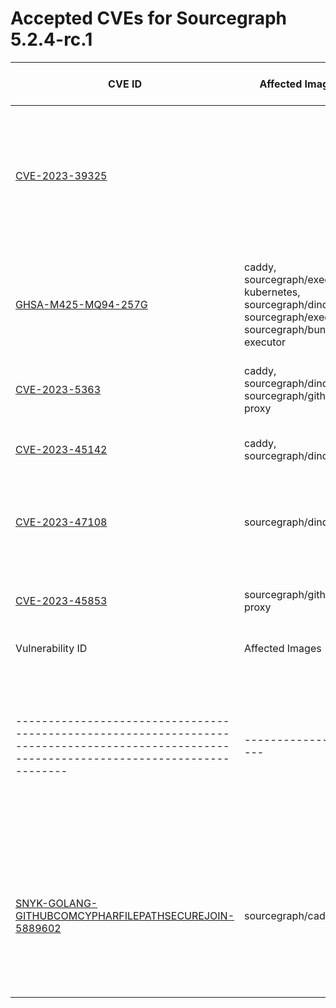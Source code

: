 # Accepted CVEs for Sourcegraph 5.2.4-rc.1

| CVE ID                                                                                                                                       | Affected Images                                                                                              | CVE Severity                                                                                                                  | CVSS Base Score | [Sourcegraph Assessment](../../../engineering/dev/policies/vulnerability-management-policy.md#severity-levels) | CVSS Environmental Score                                                                                                                                                | Details                                                                                                                                                                                                                                                      |
| -------------------------------------------------------------------------------------------------------------------------------------------- | ------------------------------------------------------------------------------------------------------------ | ----------------------------------------------------------------------------------------------------------------------------- | --------------- | -------------------------------------------------------------------------------------------------------------- | ----------------------------------------------------------------------------------------------------------------------------------------------------------------------- | ------------------------------------------------------------------------------------------------------------------------------------------------------------------------------------------------------------------------------------------------------------ |
| [CVE-2023-39325](https://nvd.nist.gov/vuln/detail/CVE-2023-39325)                                                                            |                                                                                                              | High                                                                                                                          | 7.5             | Medium                                                                                                         | 4.7                                                                                                                                                                     | The services that are vulnerable to this issue are typically not exposed on the internet. The likelihood of exploitation is low and this does not have a significant impact on the security of the instance. The issue is not present in Sourcegraph itself. |
| [GHSA-M425-MQ94-257G](https://github.com/grpc/grpc-go)                                                                                       | caddy, sourcegraph/executor-kubernetes, sourcegraph/dind, sourcegraph/executor, sourcegraph/bundled-executor | High                                                                                                                          | 7.5             | Medium                                                                                                         | 5                                                                                                                                                                       | We are not vulnerable to 'gRPC-Go HTTP/2 Rapid Reset vulnerability' because we do not expose these service directly to the internet and only reacheable through direct access to the infrastructure.                                                         |
| [CVE-2023-5363](http://www.openwall.com/lists/oss-security/2023/10/24/1)                                                                     | caddy, sourcegraph/dind, sourcegraph/github-proxy                                                            | High                                                                                                                          | 0               |                                                                                                                | NVD had no metrics available at this time (or returned non-200 response for CVE).                                                                                       | We are not vuln for 'openssl: Incorrect cipher key and IV length processing' because.                                                                                                                                                                        |
| [CVE-2023-45142](https://access.redhat.com/security/cve/CVE-2023-45142)                                                                      | caddy, sourcegraph/dind                                                                                      | High                                                                                                                          | 7.5             |                                                                                                                | Calculate using https://nvd.nist.gov/vuln-metrics/cvss/v3-calculator?vector=CVSS:3.1/AV:N/AC:L/PR:N/UI:N/S:U/C:N/I:N/A:H see handbook Triaging section for more details | Sourcegarph is not vulnerable since the affected package is not exposed directly to the internet.                                                                                                                                                            |
| [CVE-2023-47108](https://access.redhat.com/security/cve/CVE-2023-47108)                                                                      | sourcegraph/dind                                                                                             | High                                                                                                                          | 0               |                                                                                                                | NVD had no metrics available at this time (or returned non-200 response for CVE).                                                                                       | We are not vuln for 'opentelemetry-go-contrib: DoS vulnerability in otelgrpc due to unbound cardinality metrics' because.                                                                                                                                    |
| [CVE-2023-45853](http://www.openwall.com/lists/oss-security/2023/10/20/9)                                                                    | sourcegraph/github-proxy                                                                                     | Critical                                                                                                                      | 0               |                                                                                                                | NVD had no metrics available at this time (or returned non-200 response for CVE).                                                                                       | We are not vuln for 'zlib: integer overflow and resultant heap-based buffer overflow in zipOpenNewFileInZip4_6' because.                                                                                                                                     |
| Vulnerability ID                                                                                                                             | Affected Images                                                                                              | Note                                                                                                                          |
| -------------------------------------------------------------------------------------------------------------------------------------------- | --------------------                                                                                         | ----------------------------------------------------------------------------------------------------------------------------- |
| [SNYK-GOLANG-GITHUBCOMCYPHARFILEPATHSECUREJOIN-5889602](https://security.snyk.io/vuln/SNYK-GOLANG-GITHUBCOMCYPHARFILEPATHSECUREJOIN-5889602) | sourcegraph/cadvisor                                                                                         | This potential security issue only affects `filepath-securejoin` when used on Windows - all Sourcegraph deployments use Linux |
